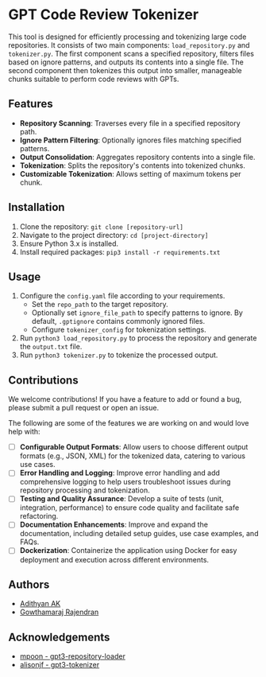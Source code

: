 # GPT Code Review Tokenizer

This tool is designed for efficiently processing and tokenizing large code repositories. It consists of two main components: `load_repository.py` and `tokenizer.py`. The first component scans a specified repository, filters files based on ignore patterns, and outputs its contents into a single file. The second component then tokenizes this output into smaller, manageable chunks suitable to perform code reviews with GPTs.

## Features

*   **Repository Scanning**: Traverses every file in a specified repository path.
*   **Ignore Pattern Filtering**: Optionally ignores files matching specified patterns.
*   **Output Consolidation**: Aggregates repository contents into a single file.
*   **Tokenization**: Splits the repository's contents into tokenized chunks.
*   **Customizable Tokenization**: Allows setting of maximum tokens per chunk.

## Installation

1.  Clone the repository: `git clone [repository-url]`
2.  Navigate to the project directory: `cd [project-directory]`
3.  Ensure Python 3.x is installed.
4.  Install required packages: `pip3 install -r requirements.txt`

## Usage

1.  Configure the `config.yaml` file according to your requirements.
    *   Set the `repo_path` to the target repository.
    *   Optionally set `ignore_file_path` to specify patterns to ignore. By default, `.gptignore` contains commonly ignored files.
    *   Configure `tokenizer_config` for tokenization settings.
2.  Run `python3 load_repository.py` to process the repository and generate the `output.txt` file.
3.  Run `python3 tokenizer.py` to tokenize the processed output.

## Contributions
We welcome contributions! If you have a feature to add or found a bug, please submit a pull request or open an issue.

The following are some of the features we are working on and would love help with:

- [ ] **Configurable Output Formats**: Allow users to choose different output formats (e.g., JSON, XML) for the tokenized data, catering to various use cases.
- [ ] **Error Handling and Logging**: Improve error handling and add comprehensive logging to help users troubleshoot issues during repository processing and tokenization.
- [ ] **Testing and Quality Assurance**: Develop a suite of tests (unit, integration, performance) to ensure code quality and facilitate safe refactoring.
- [ ] **Documentation Enhancements**: Improve and expand the documentation, including detailed setup guides, use case examples, and FAQs.
- [ ] **Dockerization**: Containerize the application using Docker for easy deployment and execution across different environments.

## Authors

* [Adithyan AK](https://www.linkedin.com/in/akinfosec/)
* [Gowthamaraj Rajendran](https://www.linkedin.com/in/gowthamaraj-rajendran/)

## Acknowledgements

*  [mpoon - gpt3-repository-loader](https://github.com/mpoon/gpt-repository-loader)
*  [alisonjf - gpt3-tokenizer](https://github.com/alisonjf/gpt3-tokenizer/)
